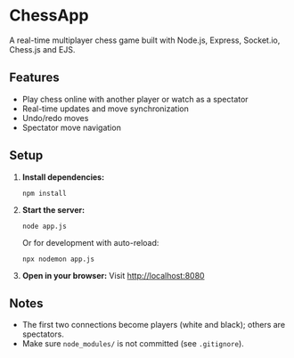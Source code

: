 # ChessApp

A real-time multiplayer chess game built with Node.js, Express, Socket.io, Chess.js and EJS.

## Features
- Play chess online with another player or watch as a spectator
- Real-time updates and move synchronization
- Undo/redo moves
- Spectator move navigation

## Setup
1. **Install dependencies:**
   ```
   npm install
   ```
2. **Start the server:**
   ```
   node app.js
   ```
   Or for development with auto-reload:
   ```
   npx nodemon app.js
   ```
3. **Open in your browser:**
   Visit [http://localhost:8080](http://localhost:8080)

## Notes
- The first two connections become players (white and black); others are spectators.
- Make sure `node_modules/` is not committed (see `.gitignore`).
